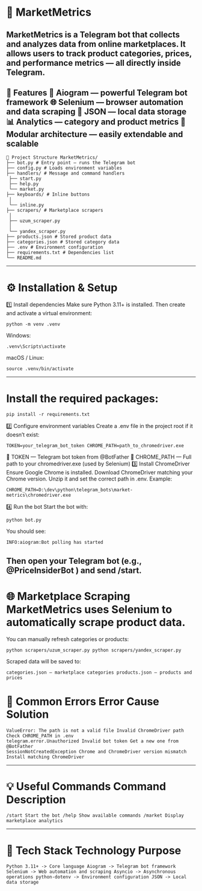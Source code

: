 # 🧠 MarketMetrics
MarketMetrics is a Telegram bot that collects and analyzes data from online marketplaces. It allows users to track product categories, prices, and performance metrics — all directly inside Telegram.
--- 
🚀 Features 🤖 Aiogram — powerful Telegram bot framework 
🌐 Selenium — browser automation and data scraping 
💾 JSON — local data storage 
📊 Analytics — category and product metrics 
🧱 Modular architecture — easily extendable and scalable
---
```
📂 Project Structure MarketMetrics/ 
├── bot.py # Entry point — runs the Telegram bot
├── config.py # Loads environment variables
├── handlers/ # Message and command handlers
 ├── start.py
 ├── help.py
 └── market.py
├── keyboards/ # Inline buttons
 │
 └── inline.py
├── scrapers/ # Marketplace scrapers
 │
 ├── uzum_scraper.py
 │
 └── yandex_scraper.py
├── products.json # Stored product data
├── categories.json # Stored category data
├── .env # Environment configuration
├── requirements.txt # Dependencies list
└── README.md
```
---
# ⚙️ Installation & Setup
1️⃣ Install dependencies Make sure Python 3.11+ is installed.
Then create and activate a virtual environment:
```
python -m venv .venv 
```
Windows:
```
.venv\Scripts\activate 
``` 
macOS / Linux:
```
source .venv/bin/activate 
``` 
---
# Install the required packages:
```
pip install -r requirements.txt
``` 
2️⃣ Configure environment variables Create a .env file in the project root if it doesn’t exist:
```
TOKEN=your_telegram_bot_token CHROME_PATH=path_to_chromedriver.exe 
``` 
🔹 TOKEN — Telegram bot token from @BotFather
🔹 CHROME_PATH — Full path to your chromedriver.exe (used by Selenium)
3️⃣ Install ChromeDriver Ensure Google Chrome is installed.
Download ChromeDriver matching your Chrome version. Unzip it and set the correct path in .env.
Example:
```
CHROME_PATH=D:\dev\python\telegram_bots\market-metrics\chromedriver.exe 
``` 
4️⃣ Run the bot Start the bot with:
```
python bot.py
``` 
You should see:
```
INFO:aiogram:Bot polling has started 
``` 
Then open your Telegram bot (e.g., @PriceInsiderBot ) and send /start.
---
# 🌐 Marketplace Scraping MarketMetrics uses Selenium to automatically scrape product data.
You can manually refresh categories or products:
```
python scrapers/uzum_scraper.py python scrapers/yandex_scraper.py 
``` 
Scraped data will be saved to:
```
categories.json — marketplace categories products.json — products and prices 
``` 
# 🧩 Common Errors Error Cause Solution
```
ValueError: The path is not a valid file Invalid ChromeDriver path Check CHROME_PATH in .env 
telegram.error.Unauthorized Invalid bot token Get a new one from @BotFather
SessionNotCreatedException Chrome and ChromeDriver version mismatch Install matching ChromeDriver
``` 
---
# 💡 Useful Commands Command Description
```
/start Start the bot /help Show available commands /market Display marketplace analytics 
``` 
---
# 🧠 Tech Stack Technology Purpose
```
Python 3.11+ -> Core language Aiogram -> Telegram bot framework Selenium -> Web automation and scraping Asyncio -> Asynchronous operations python-dotenv -> Environment configuration JSON -> Local data storage 
```



